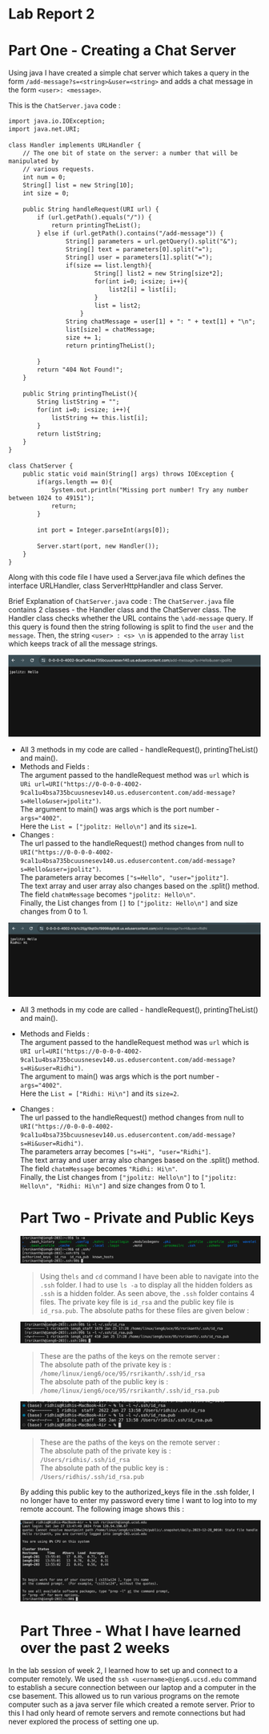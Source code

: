 # Lab Report 2 

# Part One - Creating a Chat Server

Using java I have created a simple chat server which takes a query in the form `/add-message?s=<string>&user=<string>` and adds a chat message in the form `<user>: <message>`.

This is the `ChatServer.java` code : 

```
import java.io.IOException;
import java.net.URI;

class Handler implements URLHandler {
    // The one bit of state on the server: a number that will be manipulated by
    // various requests.
    int num = 0;
    String[] list = new String[10];
    int size = 0;

    public String handleRequest(URI url) {
        if (url.getPath().equals("/")) {
            return printingTheList();   
        } else if (url.getPath().contains("/add-message")) {
                String[] parameters = url.getQuery().split("&");
                String[] text = parameters[0].split("=");
                String[] user = parameters[1].split("=");
                if(size == list.length){
                        String[] list2 = new String[size*2];
                        for(int i=0; i<size; i++){
                            list2[i] = list[i];
                        }
                        list = list2;
                    }
                String chatMessage = user[1] + ": " + text[1] + "\n";
                list[size] = chatMessage;
                size += 1;
                return printingTheList();

        }
        return "404 Not Found!";
    }

    public String printingTheList(){
        String listString = "";
        for(int i=0; i<size; i++){
            listString += this.list[i];
        }
        return listString;
    }
}

class ChatServer {
    public static void main(String[] args) throws IOException {
        if(args.length == 0){
            System.out.println("Missing port number! Try any number between 1024 to 49151");
            return;
        }

        int port = Integer.parseInt(args[0]);

        Server.start(port, new Handler());
    }
}
```
Along with this code file I have used a Server.java file which defines the interface URLHandler, class ServerHttpHandler and class Server.

Brief Explanation of `ChatServer.java` code :
The `ChatServer.java` file contains 2 classes - the Handler class and the ChatServer class. The Handler class checks whether the URL contains the `\add-message` query. 
If this query is found then the string following is split to find the `user` and the `message`. Then, the string `<user> : <s> \n` is appended to the array `list` which keeps track of all the message strings. 

![Image](ChatServer2.png)

* All 3 methods in my code are called - handleRequest(), printingTheList() and main().
* Methods and Fields :  
      The argument passed to the handleRequest method was `url` which is `URi url=URI("https://0-0-0-0-4002-9cal1u4bsa735bcuusnesev140.us.edusercontent.com/add-message?s=Hello&user=jpolitz")`.  
      The argument to main() was args which is the port number - `args="4002"`.  
      Here the `List = ["jpolitz: Hello\n"]` and its `size=1`.  
* Changes :  
      The url passed to the handleRequest() method changes from null to `URI("https://0-0-0-0-4002-9cal1u4bsa735bcuusnesev140.us.edusercontent.com/add-message?s=Hello&user=jpolitz")`.  
      The parameters array becomes `["s=Hello", "user="jpolitz"]`.  
      The text array and user array also changes based on the .split() method.  
      The field `chatmMessage` becomes `"jpolitz: Hello\n"`.  
      Finally, the List changes from `[]` to `["jpolitz: Hello\n"]` and size changes from 0 to 1.  

![Image](ChatServer1.png)

* All 3 methods in my code are called - handleRequest(), printingTheList() and main().
* Methods and Fields :  
      The argument passed to the handleRequest method was `url` which is `URI url=URI("https://0-0-0-0-4002-9cal1u4bsa735bcuusnesev140.us.edusercontent.com/add-message?s=Hi&user=Ridhi")`.  
      The argument to main() was args which is the port number - `args="4002"`.  
      Here the `List = ["Ridhi: Hi\n"]` and its `size=2`.  
* Changes :  
      The url passed to the handleRequest() method changes from null to `URI("https://0-0-0-0-4002-9cal1u4bsa735bcuusnesev140.us.edusercontent.com/add-message?s=Hi&user=Ridhi")`.  
      The parameters array becomes `["s=Hi", "user="Ridhi"]`.  
      The text array and user array also changes based on the .split() method.  
      The field `chatmMessage` becomes `"Ridhi: Hi\n"`.  
      Finally, the List changes from `["jpolitz: Hello\n"]` to `["jpolitz: Hello\n", "Ridhi: Hi\n"]` and size changes from 0 to 1.


  # Part Two - Private and Public Keys

  ![Image](lsOnKeys.png)

  > Using the`ls` and `cd` command I have been able to navigate into the `.ssh` folder. I had to use `ls -a` to display all the hidden folders as `.ssh` is a hidden folder.
  > As seen above, the `.ssh` folder contains 4 files. The private key file is `id_rsa` and the public key file is `id_rsa.pub`. The absolute paths for these files are given below :
  >
  ![Image](AbsPathsRemote.png)

  > These are the paths of the keys on the remote server :  
  > The absolute path of the private key is : `/home/linux/ieng6/oce/95/rsrikanth/.ssh/id_rsa`  
  > The absolute path of the public key is : `/home/linux/ieng6/oce/95/rsrikanth/.ssh/id_rsa.pub`  
  

  ![Image](AbsPathsLocal.png)
  
  > These are the paths of the keys on the remote server :  
  > The absolute path of the private key is : `/Users/ridhis/.ssh/id_rsa`  
  > The absolute path of the public key is : `/Users/ridhis/.ssh/id_rsa.pub`  

  By adding this public key to the authorized_keys file in the .ssh folder, I no longer have to enter my password every time I want to log into to my remote account. The following 
  image shows this :
    
  ![Image](loggedIn.png)
  
  
  # Part Three - What I have learned over the past 2 weeks

In the lab session of week 2, I learned how to set up and connect to a computer remotely. We used the `ssh <username>@ieng6.ucsd.edu` command to establish a secure connection between our laptop and a computer in the cse basement. This allowed us to run various programs on the remote computer such as a java server file which created a remote server. Prior to this I had only heard of remote servers and remote connections but had never explored the process of setting one up.

  
